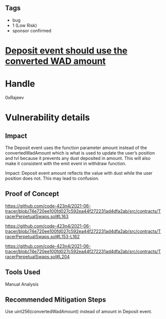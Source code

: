 ## Tags

- bug
- 1 (Low Risk)
- sponsor confirmed

# [Deposit event should use the converted WAD amount](https://github.com/code-423n4/2021-06-tracer-findings/issues/56) 

# Handle

0xRajeev


# Vulnerability details

## Impact

The Deposit event uses the function parameter amount instead of the convertedWadAmount which is what is used to update the user’s position and tvl because it prevents any dust deposited in amount. This will also make it consistent with the emit event in withdraw function.

Impact: Deposit event amount reflects the value with dust while the user position does not. This may lead to confusion.

## Proof of Concept

https://github.com/code-423n4/2021-06-tracer/blob/74e720ee100fd027c592ea44f272231ad4dfa2ab/src/contracts/TracerPerpetualSwaps.sol#L163

https://github.com/code-423n4/2021-06-tracer/blob/74e720ee100fd027c592ea44f272231ad4dfa2ab/src/contracts/TracerPerpetualSwaps.sol#L153-L162

https://github.com/code-423n4/2021-06-tracer/blob/74e720ee100fd027c592ea44f272231ad4dfa2ab/src/contracts/TracerPerpetualSwaps.sol#L204

## Tools Used

Manual Analysis

## Recommended Mitigation Steps

Use uint256(convertedWadAmount) instead of amount in Deposit event.

